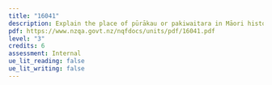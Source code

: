```yaml
---
title: "16041"
description: Explain the place of pūrākau or pakiwaitara in Māori history
pdf: https://www.nzqa.govt.nz/nqfdocs/units/pdf/16041.pdf
level: "3"
credits: 6
assessment: Internal
ue_lit_reading: false
ue_lit_writing: false
---
```

